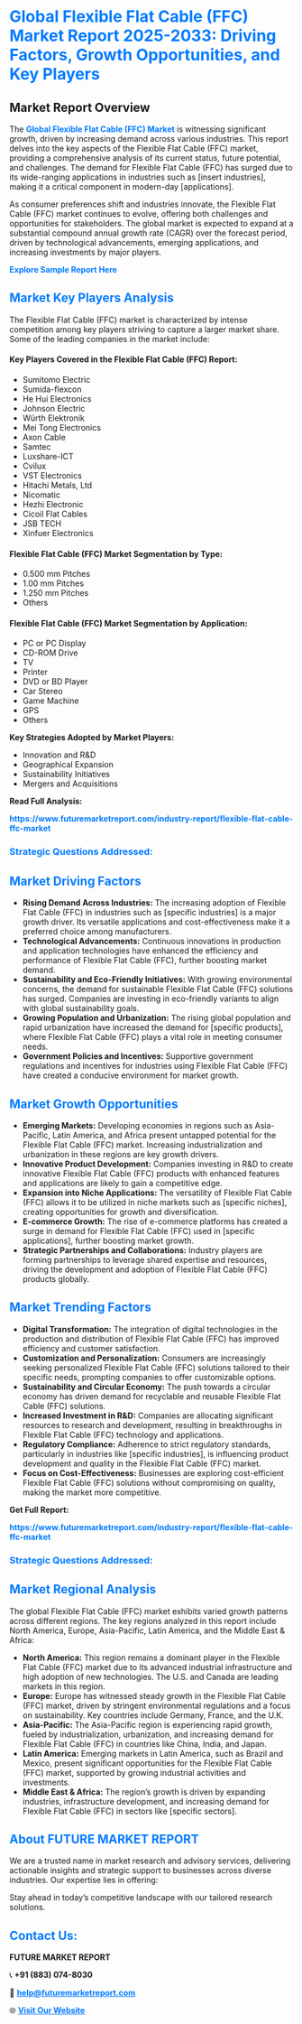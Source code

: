 <h1 style="color: #007BFF;">Global Flexible Flat Cable (FFC) Market Report 2025-2033: Driving Factors, Growth Opportunities, and Key Players</h1>

<section id="overview">
<h2>Market Report Overview</h2>
<p>The <a href="https://www.futuremarketreport.com/industry-report/flexible-flat-cable-ffc-market" style="color: #007BFF; text-decoration: none;"><strong>Global Flexible Flat Cable (FFC) Market</strong></a> is witnessing significant growth, driven by increasing demand across various industries. This report delves into the key aspects of the Flexible Flat Cable (FFC) market, providing a comprehensive analysis of its current status, future potential, and challenges. The demand for Flexible Flat Cable (FFC) has surged due to its wide-ranging applications in industries such as [insert industries], making it a critical component in modern-day [applications].</p>
<p>As consumer preferences shift and industries innovate, the Flexible Flat Cable (FFC) market continues to evolve, offering both challenges and opportunities for stakeholders. The global market is expected to expand at a substantial compound annual growth rate (CAGR) over the forecast period, driven by technological advancements, emerging applications, and increasing investments by major players.</p>
</section>

<section id="overview">
<p><a href="https://www.futuremarketreport.com/request-sample/reportId=81813" style="color: #007BFF; text-decoration: none;"><strong>Explore Sample Report Here</strong></a></p>
</section>

<section id="key-players">
<h2 style="color: #007BFF;">Market Key Players Analysis</h2>
<p>The Flexible Flat Cable (FFC) market is characterized by intense competition among key players striving to capture a larger market share. Some of the leading companies in the market include:</p>
<h4>Key Players Covered in the Flexible Flat Cable (FFC) Report:</h4>
<ul><li>Sumitomo Electric</li><li>Sumida-flexcon</li><li>He Hui Electronics</li><li>Johnson Electric</li><li>Würth Elektronik</li><li>Mei Tong Electronics</li><li>Axon Cable</li><li>Samtec</li><li>Luxshare-ICT</li><li>Cvilux</li><li>VST Electronics</li><li>Hitachi Metals, Ltd</li><li>Nicomatic</li><li>Hezhi Electronic</li><li>Cicoil Flat Cables</li><li>JSB TECH</li><li>Xinfuer Electronics</li></ul>
<h4>Flexible Flat Cable (FFC) Market Segmentation by Type:</h4>
<ul><li>0.500 mm Pitches</li><li>1.00 mm Pitches</li><li>1.250 mm Pitches</li><li>Others</li></ul>

<h4>Flexible Flat Cable (FFC) Market Segmentation by Application:</h4>
<ul><li>PC or PC Display</li><li>CD-ROM Drive</li><li>TV</li><li>Printer</li><li>DVD or BD Player</li><li>Car Stereo</li><li>Game Machine</li><li>GPS</li><li>Others</li></ul>
<p><strong>Key Strategies Adopted by Market Players:</strong></p>
<ul>
<li>Innovation and R&D</li>
<li>Geographical Expansion</li>
<li>Sustainability Initiatives</li>
<li>Mergers and Acquisitions</li>
</ul>
</section>

<section>
<p><strong>Read Full Analysis: </strong></p><a href="https://www.futuremarketreport.com/industry-report/flexible-flat-cable-ffc-market" style="color: #007BFF; text-decoration: none;"><strong>https://www.futuremarketreport.com/industry-report/flexible-flat-cable-ffc-market</strong></a>
<h3 style="color: #007BFF;">Strategic Questions Addressed:</h3>
</section>

<section id="driving-factors">
<h2 style="color: #007BFF;">Market Driving Factors</h2>
<ul>
<li><strong>Rising Demand Across Industries:</strong> The increasing adoption of Flexible Flat Cable (FFC) in industries such as [specific industries] is a major growth driver. Its versatile applications and cost-effectiveness make it a preferred choice among manufacturers.</li>
<li><strong>Technological Advancements:</strong> Continuous innovations in production and application technologies have enhanced the efficiency and performance of Flexible Flat Cable (FFC), further boosting market demand.</li>
<li><strong>Sustainability and Eco-Friendly Initiatives:</strong> With growing environmental concerns, the demand for sustainable Flexible Flat Cable (FFC) solutions has surged. Companies are investing in eco-friendly variants to align with global sustainability goals.</li>
<li><strong>Growing Population and Urbanization:</strong> The rising global population and rapid urbanization have increased the demand for [specific products], where Flexible Flat Cable (FFC) plays a vital role in meeting consumer needs.</li>
<li><strong>Government Policies and Incentives:</strong> Supportive government regulations and incentives for industries using Flexible Flat Cable (FFC) have created a conducive environment for market growth.</li>
</ul>
</section>

<section id="growth-opportunities">
<h2 style="color: #007BFF;">Market Growth Opportunities</h2>
<ul>
<li><strong>Emerging Markets:</strong> Developing economies in regions such as Asia-Pacific, Latin America, and Africa present untapped potential for the Flexible Flat Cable (FFC) market. Increasing industrialization and urbanization in these regions are key growth drivers.</li>
<li><strong>Innovative Product Development:</strong> Companies investing in R&D to create innovative Flexible Flat Cable (FFC) products with enhanced features and applications are likely to gain a competitive edge.</li>
<li><strong>Expansion into Niche Applications:</strong> The versatility of Flexible Flat Cable (FFC) allows it to be utilized in niche markets such as [specific niches], creating opportunities for growth and diversification.</li>
<li><strong>E-commerce Growth:</strong> The rise of e-commerce platforms has created a surge in demand for Flexible Flat Cable (FFC) used in [specific applications], further boosting market growth.</li>
<li><strong>Strategic Partnerships and Collaborations:</strong> Industry players are forming partnerships to leverage shared expertise and resources, driving the development and adoption of Flexible Flat Cable (FFC) products globally.</li>
</ul>
</section>

<section id="trending-factors">
<h2 style="color: #007BFF;">Market Trending Factors</h2>
<ul>
<li><strong>Digital Transformation:</strong> The integration of digital technologies in the production and distribution of Flexible Flat Cable (FFC) has improved efficiency and customer satisfaction.</li>
<li><strong>Customization and Personalization:</strong> Consumers are increasingly seeking personalized Flexible Flat Cable (FFC) solutions tailored to their specific needs, prompting companies to offer customizable options.</li>
<li><strong>Sustainability and Circular Economy:</strong> The push towards a circular economy has driven demand for recyclable and reusable Flexible Flat Cable (FFC) solutions.</li>
<li><strong>Increased Investment in R&D:</strong> Companies are allocating significant resources to research and development, resulting in breakthroughs in Flexible Flat Cable (FFC) technology and applications.</li>
<li><strong>Regulatory Compliance:</strong> Adherence to strict regulatory standards, particularly in industries like [specific industries], is influencing product development and quality in the Flexible Flat Cable (FFC) market.</li>
<li><strong>Focus on Cost-Effectiveness:</strong> Businesses are exploring cost-efficient Flexible Flat Cable (FFC) solutions without compromising on quality, making the market more competitive.</li>
</ul>
</section>

<section>
<p><strong>Get Full Report: </strong></p><a href="https://www.futuremarketreport.com/industry-report/flexible-flat-cable-ffc-market" style="color: #007BFF; text-decoration: none;"><strong>https://www.futuremarketreport.com/industry-report/flexible-flat-cable-ffc-market</strong></a>
<h3 style="color: #007BFF;">Strategic Questions Addressed:</h3>
</section>


<section id="regional-analysis">
<h2 style="color: #007BFF;">Market Regional Analysis</h2>
<p>The global Flexible Flat Cable (FFC) market exhibits varied growth patterns across different regions. The key regions analyzed in this report include North America, Europe, Asia-Pacific, Latin America, and the Middle East & Africa:</p>
<ul>
<li><strong>North America:</strong> This region remains a dominant player in the Flexible Flat Cable (FFC) market due to its advanced industrial infrastructure and high adoption of new technologies. The U.S. and Canada are leading markets in this region.</li>
<li><strong>Europe:</strong> Europe has witnessed steady growth in the Flexible Flat Cable (FFC) market, driven by stringent environmental regulations and a focus on sustainability. Key countries include Germany, France, and the U.K.</li>
<li><strong>Asia-Pacific:</strong> The Asia-Pacific region is experiencing rapid growth, fueled by industrialization, urbanization, and increasing demand for Flexible Flat Cable (FFC) in countries like China, India, and Japan.</li>
<li><strong>Latin America:</strong> Emerging markets in Latin America, such as Brazil and Mexico, present significant opportunities for the Flexible Flat Cable (FFC) market, supported by growing industrial activities and investments.</li>
<li><strong>Middle East & Africa:</strong> The region’s growth is driven by expanding industries, infrastructure development, and increasing demand for Flexible Flat Cable (FFC) in sectors like [specific sectors].</li>
</ul>
</section>

<footer>
<h2 style="color: #007BFF;">About FUTURE MARKET REPORT</h2>
<p>We are a trusted name in market research and advisory services, delivering actionable insights and strategic support to businesses across diverse industries. Our expertise lies in offering:</p>

<p>Stay ahead in today’s competitive landscape with our tailored research solutions.</p>

<h2 style="color: #007BFF;">Contact Us:</h2>
<p><strong>FUTURE MARKET REPORT</strong></p>
<p>📞 <strong>+91 (883) 074-8030</strong></p>
<p>📧 <strong><a href="mailto:help@futuremarketreport.com" style="color: #007BFF;">help@futuremarketreport.com</a></strong></p>
<p>🌐 <strong><a href="https://www.futuremarketreport.com/" style="color: #007BFF;">Visit Our Website</a></strong></p>
</footer>